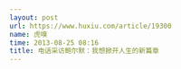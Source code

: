 ```yaml
---
layout: post
url: https://www.huxiu.com/article/19300
name: 虎嗅
time: 2013-08-25 08:16
title: 电话采访鲍尔默：我想掀开人生的新篇章
---
```

